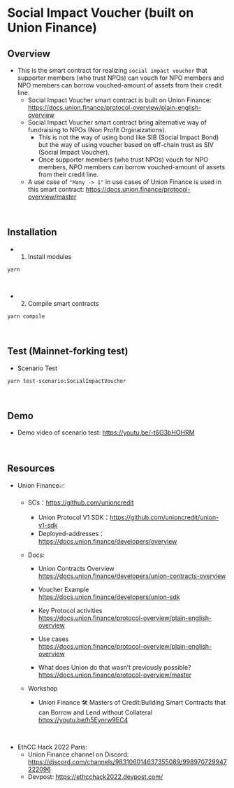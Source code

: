 # Social Impact Voucher (built on Union Finance)
## Overview
- This is the smart contract for realizing `social impact voucher` that supporter members (who trust NPOs) can vouch for NPO members and NPO members can borrow vouched-amount of assets from their credit line.
  - Social Impact Voucher smart contract is built on Union Finance: https://docs.union.finance/protocol-overview/plain-english-overview
  - Social Impact Voucher smart contract bring alternative way of fundraising to NPOs (Non Profit Orginaizations).
    - This is not the way of using bond like SIB (Social Impact Bond) but the way of using voucher based on off-chain trust as SIV (Social Impact Voucher).
    - Once supporter members (who trust NPOs) vouch for NPO members, NPO members can borrow vouched-amount of assets from their credit line.
  - A use case of `"Many -> 1"` in use cases of Union Finance is used in this smart contract:
    https://docs.union.finance/protocol-overview/master

<br>

## Installation
- 1. Install modules
```
yarn
```

<br>

- 2. Compile smart contracts
```
yarn compile
```

<br>

## Test (Mainnet-forking test)
- Scenario Test
```
yarn test-scenario:SocialImpactVoucher
```

<br>

## Demo
- Demo video of scenario test: https://youtu.be/-t6G3bHOHRM


<br>

## Resources
- Union Finance📈
  - SCs：https://github.com/unioncredit
    - Union Protocol V1 SDK：https://github.com/unioncredit/union-v1-sdk
    - Deployed-addresses：https://docs.union.finance/developers/overview

  - Docs:
    - Union Contracts Overview  
      https://docs.union.finance/developers/union-contracts-overview

    - Voucher Example  
      https://docs.union.finance/developers/union-sdk

    - Key Protocol activities  
      https://docs.union.finance/protocol-overview/plain-english-overview

    - Use cases  
      https://docs.union.finance/protocol-overview/plain-english-overview

    - What does Union do that wasn’t previously possible?  
      https://docs.union.finance/protocol-overview/master

  - Workshop
    - Union Finance 🛠 Masters of Credit:Building Smart Contracts that can Borrow and Lend without Collateral  
      https://youtu.be/h5Eynrw9EC4

<br>

- EthCC Hack 2022 Paris: 
  - Union Finance channel on Discord: https://discord.com/channels/983106014637355089/998970729947222096
  - Devpost: https://ethcchack2022.devpost.com/